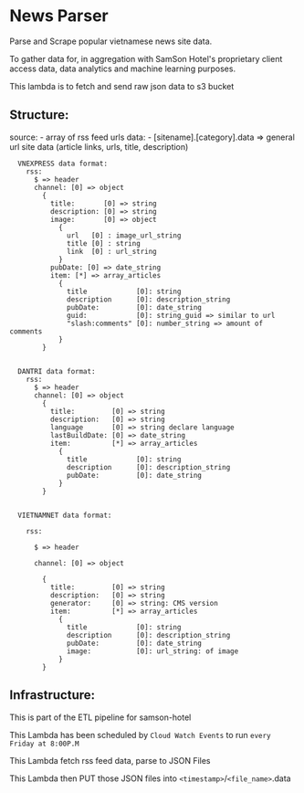 # News Parser
Parse and Scrape popular vietnamese news site data. 

To gather data for, in aggregation with SamSon Hotel's proprietary client access data, data analytics and machine learning purposes.

This lambda is to fetch and send raw json data to s3 bucket

## Structure: 
  source: 
    - array of rss feed urls 
  data: 
    - [sitename].[category].data => general url site data (article links, urls, title, description)

```
  VNEXPRESS data format:
    rss:
      $ => header
      channel: [0] => object
        {
          title:       [0] => string 
          description: [0] => string
          image:       [0] => object
            {
              url   [0] : image_url_string
              title [0] : string
              link  [0] : url_string
            }
          pubDate: [0] => date_string
          item: [*] => array_articles
            {
              title            [0]: string
              description      [0]: description_string 
              pubDate:         [0]: date_string
              guid:            [0]: string_guid => similar to url
              "slash:comments" [0]: number_string => amount of comments
            }
        }
    

  DANTRI data format:
    rss:
      $ => header
      channel: [0] => object
        {
          title:         [0] => string 
          description:   [0] => string
          language       [0] => string declare language
          lastBuildDate: [0] => date_string
          item:          [*] => array_articles
            {
              title            [0]: string
              description      [0]: description_string 
              pubDate:         [0]: date_string
            }
        }
    

  VIETNAMNET data format:

    rss:

      $ => header

      channel: [0] => object

        {
          title:         [0] => string 
          description:   [0] => string
          generator:     [0] => string: CMS version
          item:          [*] => array_articles
            {
              title            [0]: string
              description      [0]: description_string 
              pubDate:         [0]: date_string
              image:           [0]: url_string: of image
            }
        }
```
    

## Infrastructure:

  This is part of the ETL pipeline for samson-hotel
  
  This Lambda has been scheduled by `Cloud Watch Events` to run `every Friday at 8:00P.M`

  This Lambda fetch rss feed data, parse to JSON Files

  This Lambda then PUT those JSON files into `<timestamp>`/`<file_name>`.data 



